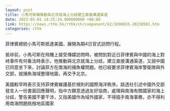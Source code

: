 ```yaml
---
layout: post
title: 小馬可斯稱推動與北京就海上分歧建立直接溝通渠道
date: 2023-05-01 14:25:24.000000000 +08:00
link: https://news.rthk.hk/rthk/ch/component/k2/1698655-20230501.htm
categories: rthk
---
```


菲律賓總統小馬可斯抵達美國，展開為期4日官式訪問行程。

抵埗前，小馬可斯在飛機上接受傳媒訪問時，被問到對近日菲律賓與中國的海上對峙事件有何看法時表示，他推動與北京就海上分歧，建立直接溝通渠道，又說中國已同意坐下來，討論菲方在南海的捕魚權問題。他已經要求菲律賓海岸警衛隊與外交部，就捕魚海域整理地圖，再交予北京。

美國較早時表示支持菲律賓維護基於規則的國際海洋秩序。路透社引述中國外交部發言人一份書面回應聲明，指中方願意透過友好協商，處理與南海有關國家的海上分歧，警告美國不要干涉，又指美國作為域外國家，不得插手南海事務，亦不得利用南海問題挑撥地區國家
